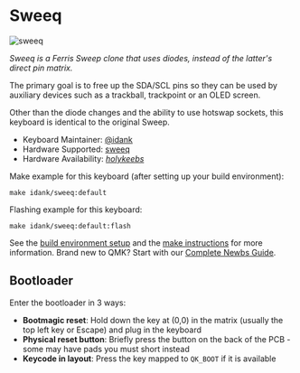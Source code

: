 # Sweeq

![sweeq](https://i.imgur.com/TGSyHHxh.png)

*Sweeq is a Ferris Sweep clone that uses diodes, instead of the latter's direct pin matrix.*

The primary goal is to free up the SDA/SCL pins so they can be used by auxiliary devices such as a trackball, trackpoint or an OLED screen.

Other than the diode changes and the ability to use hotswap sockets, this keyboard is identical to the original Sweep.

* Keyboard Maintainer: [@idank](https://github.com/idank)
* Hardware Supported: [sweeq](https://github.com/idank/keyboards/tree/main/sweeq)
* Hardware Availability: *[holykeebs](https://holykeebs.com)*

Make example for this keyboard (after setting up your build environment):

    make idank/sweeq:default

Flashing example for this keyboard:

    make idank/sweeq:default:flash

See the [build environment setup](https://docs.qmk.fm/#/getting_started_build_tools) and the [make instructions](https://docs.qmk.fm/#/getting_started_make_guide) for more information. Brand new to QMK? Start with our [Complete Newbs Guide](https://docs.qmk.fm/#/newbs).

## Bootloader

Enter the bootloader in 3 ways:

* **Bootmagic reset**: Hold down the key at (0,0) in the matrix (usually the top left key or Escape) and plug in the keyboard
* **Physical reset button**: Briefly press the button on the back of the PCB - some may have pads you must short instead
* **Keycode in layout**: Press the key mapped to `QK_BOOT` if it is available
